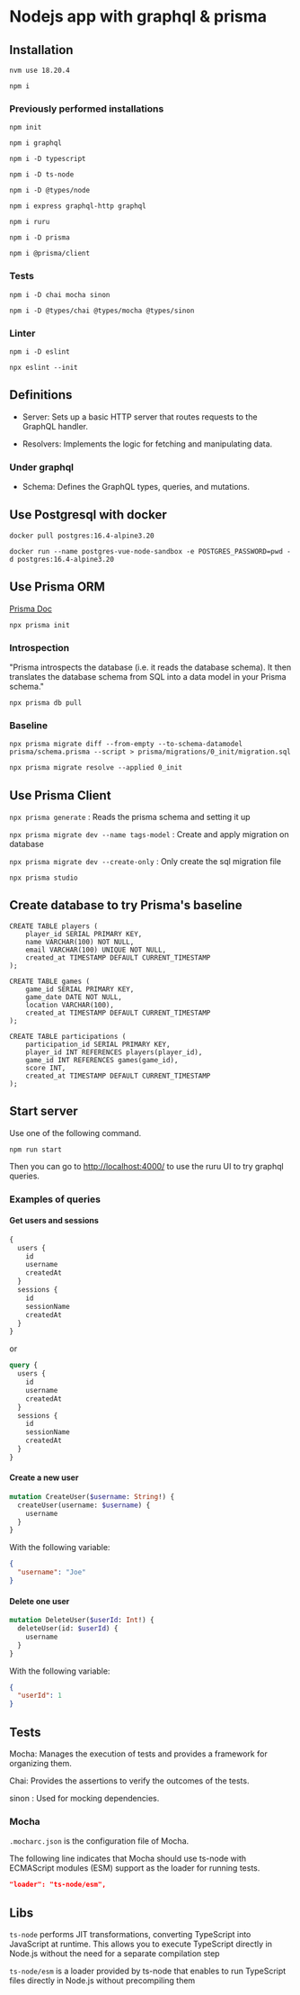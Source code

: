 # Nodejs app with graphql & prisma

## Installation

`nvm use 18.20.4`

`npm i`

### Previously performed installations

`npm init`

`npm i graphql`

`npm i -D typescript`

`npm i -D ts-node`

`npm i -D @types/node`

`npm i express graphql-http graphql`

`npm i ruru`

`npm i -D prisma`

`npm i @prisma/client`

### Tests

`npm i -D chai mocha sinon`

`npm i -D @types/chai @types/mocha @types/sinon`

### Linter

`npm i -D eslint`

`npx eslint --init`

## Definitions

- Server: Sets up a basic HTTP server that routes requests to the GraphQL handler.

- Resolvers: Implements the logic for fetching and manipulating data.

### Under graphql

- Schema: Defines the GraphQL types, queries, and mutations.

## Use Postgresql with docker

`docker pull postgres:16.4-alpine3.20`

`docker run --name postgres-vue-node-sandbox -e POSTGRES_PASSWORD=pwd -d postgres:16.4-alpine3.20`

## Use Prisma ORM

[Prisma Doc](https://www.prisma.io/docs/getting-started/setup-prisma/add-to-existing-project)

`npx prisma init`

### Introspection

"Prisma introspects the database (i.e. it reads the database schema). It then translates the database schema from SQL into a data model in your Prisma schema."

`npx prisma db pull`

### Baseline

`npx prisma migrate diff --from-empty --to-schema-datamodel prisma/schema.prisma --script > prisma/migrations/0_init/migration.sql`

`npx prisma migrate resolve --applied 0_init`

## Use Prisma Client

`npx prisma generate` : Reads the prisma schema and setting it up

`npx prisma migrate dev --name tags-model` : Create and apply migration on database

`npx prisma migrate dev --create-only` : Only create the sql migration file

`npx prisma studio`

## Create database to try Prisma's baseline

```postgresql
CREATE TABLE players (
    player_id SERIAL PRIMARY KEY,
    name VARCHAR(100) NOT NULL,
    email VARCHAR(100) UNIQUE NOT NULL,
    created_at TIMESTAMP DEFAULT CURRENT_TIMESTAMP
);

CREATE TABLE games (
    game_id SERIAL PRIMARY KEY,
    game_date DATE NOT NULL,
    location VARCHAR(100),
    created_at TIMESTAMP DEFAULT CURRENT_TIMESTAMP
);

CREATE TABLE participations (
    participation_id SERIAL PRIMARY KEY,
    player_id INT REFERENCES players(player_id),
    game_id INT REFERENCES games(game_id),
    score INT,
    created_at TIMESTAMP DEFAULT CURRENT_TIMESTAMP
);
```

## Start server

Use one of the following command.

`npm run start`

Then you can go to [http://localhost:4000/](http://localhost:4000/) to use the ruru UI to try graphql queries.

### Examples of queries

#### Get users and sessions

```graphql
{
  users {
    id
    username
    createdAt
  }
  sessions {
    id
    sessionName
    createdAt
  }
}
```

or

```graphql
query {
  users {
    id
    username
    createdAt
  }
  sessions {
    id
    sessionName
    createdAt
  }
}
```

#### Create a new user

```graphql
mutation CreateUser($username: String!) {
  createUser(username: $username) {
    username
  }
}
```

With the following variable:

```json
{
  "username": "Joe"
}
```

#### Delete one user

```graphql
mutation DeleteUser($userId: Int!) {
  deleteUser(id: $userId) {
    username
  }
}
```

With the following variable:

```json
{
  "userId": 1
}
```

## Tests

Mocha: Manages the execution of tests and provides a framework for organizing them.

Chai: Provides the assertions to verify the outcomes of the tests.

sinon : Used for mocking dependencies.

### Mocha

`.mocharc.json` is the configuration file of Mocha.

The following line indicates that Mocha should use ts-node with ECMAScript modules (ESM) support as the loader for running tests.

```json
"loader": "ts-node/esm",
```

## Libs

`ts-node` performs JIT transformations, converting TypeScript into JavaScript at runtime. This allows you to execute TypeScript directly in Node.js without the need for a separate compilation step

`ts-node/esm` is a loader provided by ts-node that enables to run TypeScript files directly in Node.js without precompiling them
